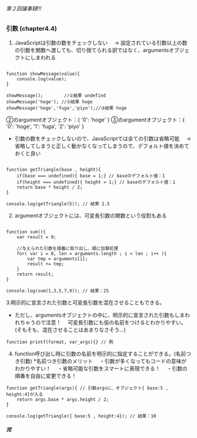 ###### 第２回議事録!!!
### 引数 (chapter4.4)
1. JavaScriptは引数の数をチェックしない
　→ 設定されている引数以上の数の引数を関数へ渡しても、切り捨てられる訳ではなく、argumentsオブジェクトにしまわれる
~~~~

function showMessage(value){
	console.log(value);
}

showMessage();        //①結果 undefind
showMessage('hoge'); //②結果 hoge 
showMessage('hoge','fuga','piyo');//③結果 hoge

~~~~
②のargumentオブジェクト：{ '0': 'hoge' }
③のargumentオブジェクト：{ '0': 'hoge', '1': 'fuga', '2': 'piyo' }

* 引数の数をチェックしないので、JavaScriptでは全ての引数は省略可能
　→ 省略してしまうと正しく動かなくなってしまうので、デフォルト値を決めておくと良い
~~~~

function getTriangle(base , height){
	if(base === undefined){ base = 1;} // baseのデフォルト値：1
	if(height === undefined){ height = 1;} // baseのデフォルト値：1
	return base * height / 2;
}

console.log(getTriangle(5)); // 結果 2.5

~~~~

2. argumentオブジェクトには、可変長引数の関数という役割もある
~~~~

function sum(){
	var result = 0;
	
	//与えられた引数を順番に取り出し、順に加算処理
	for( var i = 0, len = arguments.length ; i < len ; i++ ){
		var tmp = arguments[i];
		result += tmp;
	}
	return result;
}

console.log(sum(1,3,5,7,9)); // 結果：25

~~~~

3.明示的に宣言された引数と可変長引数を混在させることもできる。
* ただし、argumentsオブジェクトの中に、明示的に宣言された引数もしまわれちゃうので注意！
　可変長引数にも仮の名前をつけるとわかりやすい。(そもそも、混在させることはあまりなさそう...)
~~~~
function printf(format, var_args){} // 例
~~~~

4. function呼び出し時に引数の名前を明示的に指定することができる。(名前つき引数)
*名前つき引数のメリット
　・引数が多くなってもコードの意味がわかりやすい！
　・省略可能な引数をスマートに表現できる！
　・引数の順番を自由に変更できる！
~~~~
function getTriangle(args){ // 引数argsに、オブジェクト{ base:5 , height:4}が入る
	return args.base * args.height / 2;
}

console.log(getTriangle({ base:5 , height:4}); // 結果：10
~~~~

##### 完
